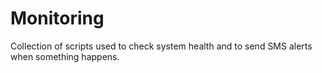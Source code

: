 # Monitoring 
Collection of scripts used to check system health and to send SMS alerts when something happens.

